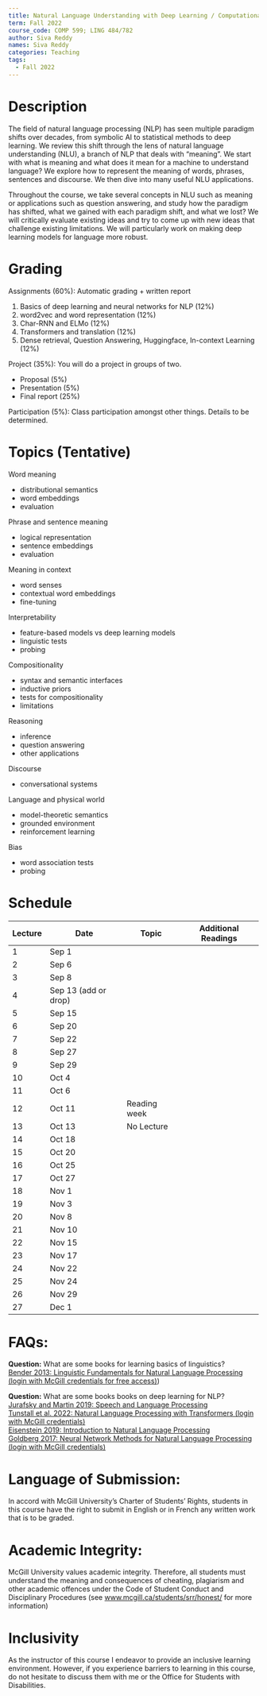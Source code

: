 ```yaml
---
title: Natural Language Understanding with Deep Learning / Computational Semantics
term: Fall 2022
course_code: COMP 599; LING 484/782
author: Siva Reddy
names: Siva Reddy
categories: Teaching
tags:
  - Fall 2022
---
```


# Description

The field of natural language processing (NLP) has seen multiple paradigm shifts over decades, from symbolic AI to statistical methods to deep learning. We review this shift through the lens of natural language understanding (NLU), a branch of NLP that deals with “meaning”. We start with what is meaning and what does it mean for a machine to understand language? We explore how to represent the meaning of words, phrases, sentences and discourse. We then dive into many useful NLU applications. 

Throughout the course, we take several concepts in NLU such as meaning or applications such as question answering, and study how the paradigm has shifted, what we gained with each paradigm shift, and what we lost? We will critically evaluate existing ideas and try to come up with new ideas that challenge existing limitations. We will particularly work on making deep learning models for language more robust.

# Grading

Assignments (60%): Automatic grading + written report
1. Basics of deep learning and neural networks for NLP (12%)
2. word2vec and word representation (12%)
3. Char-RNN and ELMo (12%)
4. Transformers and translation (12%)
5. Dense retrieval, Question Answering, Huggingface, In-context Learning (12%)

Project (35%): You will do a project in groups of two.
* Proposal (5%)
* Presentation (5%)
* Final report (25%)

Participation (5%): Class participation amongst other things. Details to be determined.

# Topics (Tentative)

Word meaning
* distributional semantics
* word embeddings
* evaluation

Phrase and sentence meaning
* logical representation
* sentence embeddings
* evaluation

Meaning in context
* word senses
* contextual word embeddings
* fine-tuning

Interpretability
* feature-based models vs deep learning models
* linguistic tests
* probing

Compositionality
* syntax and semantic interfaces
* inductive priors
* tests for compositionality
* limitations

Reasoning
* inference
* question answering
* other applications

Discourse
* conversational systems

Language and physical world
* model-theoretic semantics
* grounded environment
* reinforcement learning

Bias
* word association tests
* probing


# Schedule

| Lecture | Date                 | Topic        | Additional Readings |
| ------- | -------------------- | ------------ | ------------------- |
| 1       | Sep 1                |              |                     |
| 2       | Sep 6                |              |                     |
| 3       | Sep 8                |              |                     |
| 4       | Sep 13 (add or drop) |              |                     |
| 5       | Sep 15               |              |                     |
| 6       | Sep 20               |              |                     |
| 7       | Sep 22               |              |                     |
| 8       | Sep 27               |              |                     |
| 9       | Sep 29               |              |                     |
| 10      | Oct 4                |              |                     |
| 11      | Oct 6                |              |                     |
| 12      | Oct 11               | Reading week |                     |
| 13      | Oct 13               | No Lecture   |                     |
| 14      | Oct 18               |              |                     |
| 15      | Oct 20               |              |                     |
| 16      | Oct 25               |              |                     |
| 17      | Oct 27               |              |                     |
| 18      | Nov 1                |              |                     |
| 19      | Nov 3                |              |                     |
| 20      | Nov 8                |              |                     |
| 21      | Nov 10               |              |                     |
| 22      | Nov 15               |              |                     |
| 23      | Nov 17               |              |                     |
| 24      | Nov 22               |              |                     |
| 25      | Nov 24               |              |                     |
| 26      | Nov 29               |              |                     |
| 27      | Dec 1                |              |                     |


# FAQs:

**Question:** What are some books for learning basics of linguistics?  
[Bender 2013: Linguistic Fundamentals for Natural Language Processing (login with McGill credentials for free access)](https://mcgill.on.worldcat.org/oclc/853273078))  

**Question:** What are some books books on deep learning for NLP?  
[Jurafsky and Martin 2019: Speech and Language Processing](https://web.stanford.edu/~jurafsky/slp3/)  
[Tunstall et al. 2022: Natural Language Processing with Transformers (login with McGill credentials)](
https://mcgill.on.worldcat.org/oclc/1321899597)  
[Eisenstein 2019: Introduction to Natural Language Processing](https://github.com/jacobeisenstein/gt-nlp-class/blob/master/notes/eisenstein-nlp-notes.pdf)  
[Goldberg 2017: Neural Network Methods for Natural Language Processing (login with McGill credentials)](https://mcgill.on.worldcat.org/oclc/982699889)  

# Language of Submission:
In accord with McGill University’s Charter of Students’ Rights, students in this course have the right to submit in English or in French any written work that is to be graded. 

# Academic Integrity:
McGill University values academic integrity. Therefore, all students must understand the meaning and consequences of cheating, plagiarism and other academic offences under the Code of Student Conduct and Disciplinary Procedures (see www.mcgill.ca/students/srr/honest/ for more information)

# Inclusivity
As the instructor of this course I endeavor to provide an inclusive learning environment. However, if you experience barriers to learning in this course, do not hesitate to discuss them with me or the Office for Students with Disabilities.
